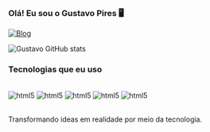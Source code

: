 ### Olá! Eu sou o Gustavo Pires 🖥️

[![Blog](https://img.shields.io/badge/LinkedIn-0077B5?style=for-the-badge&logo=linkedin&logoColor=white)](https://www.linkedin.com/in/gustavo-h-pires-393812260/)

![Gustavo GitHub stats](https://github-readme-stats.vercel.app/api?username=Guustavohgp&show_icons=true&theme=transparent)

### Tecnologias que eu uso 
<div style="display: inline_block"><br/>
    <img aligne="center" alt="html5"src="https://img.shields.io/badge/HTML5-E34F26?style=for-the-badge&logo=html5&logoColor=white" />
    <img aligne="center" alt="html5"src="https://img.shields.io/badge/CSS3-1572B6?style=for-the-badge&logo=css3&logoColor=white" />
    <img aligne="center" alt="html5"src="https://img.shields.io/badge/Java-ED8B00?style=for-the-badge&logo=openjdk&logoColor=white" />
    <img aligne="center" alt="html5"src="https://img.shields.io/badge/Spring-6DB33F?style=for-the-badge&logo=spring&logoColor=white" />
    <img aligne="center" alt="html5"src="https://img.shields.io/badge/MySQL-00000F?style=for-the-badge&logo=mysql&logoColor=white" />     
</div><br/>

Transformando ideas em realidade por meio da tecnologia.

